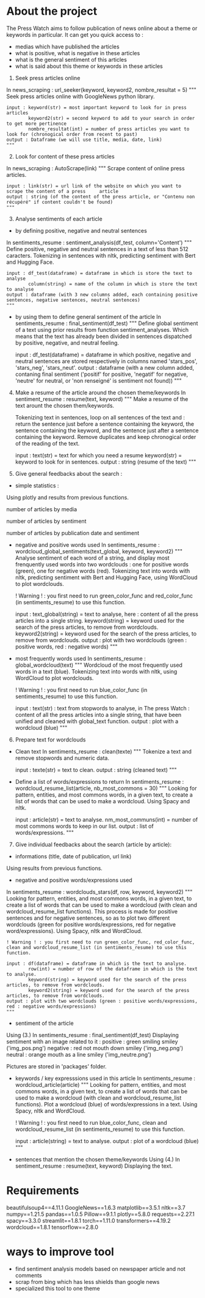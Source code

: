 # About the project 

The Press Watch aims to follow publication of news online about a theme or keywords in particular.
It can get you quick access to : 
- medias which have published the articles
- what is positive, what is negative in these articles
- what is the general sentiment of this articles
- what is said about this theme or keywords in these articles

1. Seek press articles online

In news_scraping : url_seeker(keyword, keyword2, nombre_resultat = 5)
    """
    Seek press articles online with GoogleNews python library.

    input : keyword(str) = most important keyword to look for in press articles
            keyword2(str) = second keyword to add to your search in order to get more pertinence
            nombre_resultat(int) = number of press articles you want to look for (chronogical order from recent to past)
    output : Dataframe (we will use title, media, date, link)
    """

2. Look for content of these press articles

In news_scraping : AutoScrape(link)
    """
    Scrape content of online press articles.

    input : link(str) = url link of the website on which you want to scrape the content of a press     article
    output : string (of the content of the press article, or "Contenu non récupéré" if content couldn't be found)
    """    

3. Analyse sentiments of each article

- by defining positive, negative and neutral sentences

In sentiments_resume : sentiment_analysis(df_test, column='Content')
    """
    Define positive, negative and neutral sentences in a text of less than 512 caracters.
    Tokenizing in sentences with nltk, predicting sentiment with Bert and Hugging Face.

    input : df_test(dataframe) = dataframe in which is store the text to analyse
            column(string) = name of the column in which is store the text to analyse
    output : dataframe (with 3 new columns added, each containing positive sentences, negative sentences, neutral sentences)
    """

- by using them to define general sentiment of the article
In sentiments_resume : final_sentiment(df_test)
    """
    Define global sentiment of a text using prior results from function sentiment_analyses. 
    Which means that the text has already been divided in sentences dispatched by positive, negative, and neutral feeling.
    
    input : df_test(dataframe) = dataframe in which positive, negative and neutral sentences are stored respectively in columns named 'stars_pos', 'stars_neg', 'stars_neut'.
    output : dataframe (with a new column added, contaning final sentiment ('positif' for positive, 'negatif' for negative, 'neutre' for neutral, or 'non renseigné' is sentiment not found))
    """

4. Make a resume of the article around the chosen theme/keywords
In sentiment_resume : resume(text, keyword)
    """
    Make a resume of the text arount the chosen them/keywords.

    Tokenizing text in sentences, loop on all sentences of the text and : 
    return the sentence just before a sentence containing the keyword, the sentence containing the keyword, and the sentence just after a sentence containing the keyword.
    Remove duplicates and keep chronogical order of the reading of the text.

    input : text(str) = text for which you need a resume
            keyword(str) = keyword to look for in sentences.
    output : string (resume of the text)
    """

5. Give general feedbacks about the search : 

- simple statistics : 

Using plotly and results from previous functions.

number of articles by media

number of articles by sentiment

number of articles by publication date and sentiment

- negative and positive words used
In sentiments_resume : wordcloud_global_sentiments(text_global, keyword, keyword2)
    """
    Analyse sentiment of each word of a string, and display most frenquently used words into two wordclouds : one for positive words (green), one for negative words (red).
    Tokenizing text into words with nltk, predicting sentiment with Bert and Hugging Face, using WordCloud to plot wordclouds.

    ! Warning ! : you first need to run green_color_func and red_color_func (in sentiments_resume) to use this function.

    input : text_global(string) = text to analyse, here : content of all the press articles into a single string.
            keyword(string) = keyword used for the search of the press articles, to remove from wordclouds.
            keyword2(string) = keyword used for the search of the press articles, to remove from wordclouds.
    output : plot with two wordclouds (green : positive words, red : negative words)
    """

- most frequently words used 
In sentiments_resume : global_wordcloud(text)
    """
    Wordcloud of the most frequently used words in a text (blue).
    Tokenizing text into words with nltk, using WordCloud to plot wordclouds.

    ! Warning ! : you first need to run blue_color_func (in sentiments_resume) to use this function.

    input : text(str) : text from stopwords to analyse, 
    in The press Watch : content of all the press articles into a single string, 
    that have been unified and cleaned with global_text function.
    output : plot with a wordcloud (blue)
    """

6. Prepare text for wordclouds

- Clean text 
In sentiments_resume : clean(texte)
    """ 
    Tokenize a text and remove stopwords and numeric data.

    input : texte(str) = text to clean.
    output : string (cleaned text)
    """

- Define a list of words/expressions to return
In sentiments_resume : wordcloud_resume_list(article, nb_most_commons = 30)
    """
    Looking for pattern, entities, and most commons words, in a given text, to create a list of words that can be used to make a wordcloud.
    Using Spacy and nltk.

    input : article(str) = text to analyse.
            nm_most_communs(int) = number of most commons words to keep in our list.
    output : list of words/expressions.
    """

7. Give individual feedbacks about the search (article by article): 

- informations (title, date of publication, url link)

Using results from previous functions.

- negative and positive words/expressions used

In sentiments_resume : wordclouds_stars(df, row, keyword, keyword2)
    """
    Looking for pattern, entities, and most commons words, in a given text, to create a list of words that can be used to make a wordcloud (with clean and wordcloud_resume_list functions).
    This process is made for positive sentences and for negative sentences, so as to plot two different wordclouds (green for positive words/expressions, red for negative word/expressions).
    Using Spacy, nltk and WordCloud.

    ! Warning ! : you first need to run green_color_func, red_color_func, clean and wordcloud_resume_list (in sentiments_resume) to use this function.

    input : df(dataframe) = dataframe in which is the text to analyse.
            row(int) = number of row of the dataframe in which is the text to analyse.
            keyword(string) = keyword used for the search of the press articles, to remove from wordclouds.
            keyword2(string) = keyword used for the search of the press articles, to remove from wordclouds.
    output : plot with two wordclouds (green : positive words/expressions, red : negative words/expressions)
    """

- sentiment of the article

Using (3.) In sentiments_resume : final_sentiment(df_test)
Displaying sentiment with an image related to it : 
positive : green smiling smiley ('img_pos.png')
negative : red not mouth down smiley ('img_neg.png')
neutral : orange mouth as a line smiley ('img_neutre.png')

Pictures are stored in 'packages' folder.

- keywords / key expresssions used in this article
In sentiments_resume : wordcloud_article(article)
    """
    Looking for pattern, entities, and most commons words, in a given text, to create a list of words that can be used to make a wordcloud (with clean and wordcloud_resume_list functions).
    Plot a wordcloud (blue) of words/expressions in a text.
    Using Spacy, nltk and WordCloud.

    ! Warning ! : you first need to run blue_color_func, clean and wordcloud_resume_list (in sentiments_resume) to use this function.

    input : article(string) = text to analyse.
    output : plot of a wordcloud (blue)
    """

- sentences that mention the chosen theme/keywords
Using (4.) In sentiment_resume : resume(text, keyword)
Displaying the text.

# Requirements

beautifulsoup4==4.11.1
GoogleNews==1.6.3
matplotlib==3.5.1
nltk==3.7
numpy==1.21.5
pandas==1.0.5
Pillow==9.1.1
plotly==5.8.0
requests==2.27.1
spacy==3.3.0
streamlit==1.8.1
torch==1.11.0
transformers==4.19.2
wordcloud==1.8.1
tensorflow==2.8.0

# ways to improve tool

- find sentiment analysis models based on newspaper article and not comments
- scrap from bing which has less shields than google news
- specialized this tool to one theme
